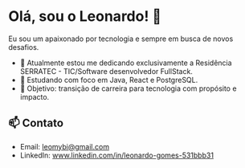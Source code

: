 # Olá, sou o Leonardo! 👋
Eu sou um apaixonado por tecnologia e sempre em busca de novos desafios.

- 🔭 Atualmente estou me dedicando exclusivamente a Residência SERRATEC - TIC/Software desenvolvedor FullStack.
- 🌱 Estudando com foco em Java, React e PostgreSQL.
- 🎯 Objetivo: transição de carreira para tecnologia com propósito e impacto.

## 📫 Contato
- Email: leomybi@gmail.com
- LinkedIn: www.linkedin.com/in/leonardo-gomes-531bbb31
